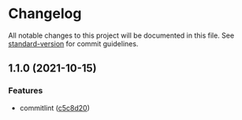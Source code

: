 # Changelog

All notable changes to this project will be documented in this file. See [standard-version](https://github.com/conventional-changelog/standard-version) for commit guidelines.

## 1.1.0 (2021-10-15)


### Features

* commitlint ([c5c8d20](https://github.com/abjs/students-blood-bank/commit/c5c8d203877f72ddf29b1029dbd79d96fb4dc32a))
